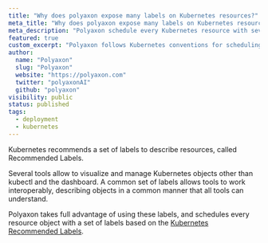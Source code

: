 ```yaml
---
title: "Why does polyaxon expose many labels on Kubernetes resources?"
meta_title: "Why does polyaxon expose many labels on Kubernetes resources, such as pods, deployments, services? - FAQ"
meta_description: "Polyaxon schedule every Kubernetes resource with several labels based on the common-labels prescribed by Kubernetes."
featured: true
custom_excerpt: "Polyaxon follows Kubernetes conventions for scheduling resources with Recommended Labels."
author:
  name: "Polyaxon"
  slug: "Polyaxon"
  website: "https://polyaxon.com"
  twitter: "polyaxonAI"
  github: "polyaxon"
visibility: public
status: published
tags:
  - deployment
  - kubernetes
---
```


Kubernetes recommends a set of labels to describe resources, called Recommended Labels.

Several tools allow to visualize and manage Kubernetes objects other than kubectl and the dashboard.
A common set of labels allows tools to work interoperably, describing objects in a common manner that all tools can understand.

Polyaxon takes full advantage of using these labels, and schedules every resource object with a set of labels based on the [Kubernetes Recommended Labels](https://kubernetes.io/docs/concepts/overview/working-with-objects/common-labels/#labels).
